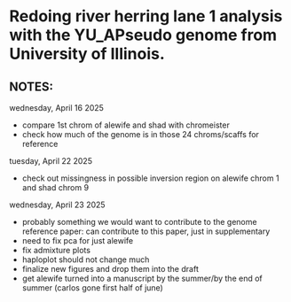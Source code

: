 Redoing river herring lane 1 analysis with the YU_APseudo genome from University of Illinois.
==============


## NOTES:
wednesday, April 16 2025
  - compare 1st chrom of alewife and shad with chromeister
  - check how much of the genome is in those 24 chroms/scaffs for reference

tuesday, April 22 2025
 - check out missingness in possible inversion region on alewife chrom 1 and shad chrom 9
 
 wednesday, April 23 2025
  - probably something we would want to contribute to the genome reference paper: can contribute to this paper, just in supplementary
  - need to fix pca for just alewife
  - fix admixture plots
  - haploplot should not change much
  - finalize new figures and drop them into the draft
  - get alewife turned into a manuscript by the summer/by the end of summer (carlos gone first half of june)
